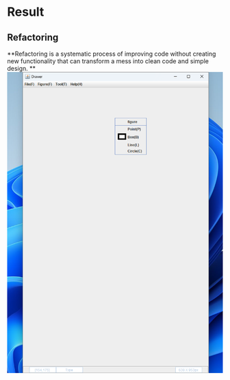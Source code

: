 
# Result
## Refactoring
**Refactoring is a systematic process of improving code
without creating new functionality that can transform
a mess into clean code and simple design. **
![App Screenshot](/Refactoring/src/refact.png)



